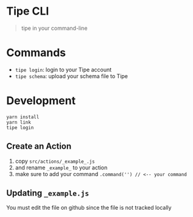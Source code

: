 # Tipe CLI
> tipe in your command-line

# Commands
- `tipe login`: login to your Tipe account
- `tipe schema`: upload your schema file to Tipe

# Development
```
yarn install
yarn link
tipe login
```
## Create an Action
1. copy `src/actions/_example_.js`
1. and rename `_example_` to your action
1. make sure to add your command `.command('') // <-- your command`


## Updating `_example.js`
You must edit the file on github since the file is not tracked locally
